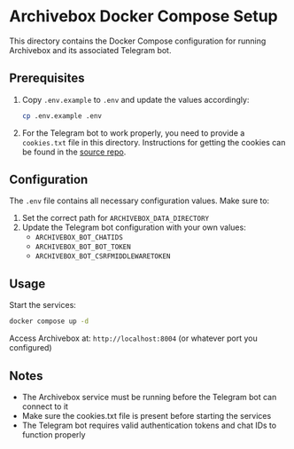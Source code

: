# Archivebox Docker Compose Setup

This directory contains the Docker Compose configuration for running Archivebox and its associated Telegram bot.

## Prerequisites

1. Copy `.env.example` to `.env` and update the values accordingly:
   ```bash
   cp .env.example .env
   ```

2. For the Telegram bot to work properly, you need to provide a `cookies.txt` file in this directory. Instructions for getting the cookies can be found in the [source repo](https://github.com/pypeaday/ArchiveboxTelegramBot?tab=readme-ov-file#how-to-use).

## Configuration

The `.env` file contains all necessary configuration values. Make sure to:

1. Set the correct path for `ARCHIVEBOX_DATA_DIRECTORY`
2. Update the Telegram bot configuration with your own values:
   - `ARCHIVEBOX_BOT_CHATIDS`
   - `ARCHIVEBOX_BOT_BOT_TOKEN`
   - `ARCHIVEBOX_BOT_CSRFMIDDLEWARETOKEN`

## Usage

Start the services:
```bash
docker compose up -d
```

Access Archivebox at: `http://localhost:8004` (or whatever port you configured)

## Notes

- The Archivebox service must be running before the Telegram bot can connect to it
- Make sure the cookies.txt file is present before starting the services
- The Telegram bot requires valid authentication tokens and chat IDs to function properly